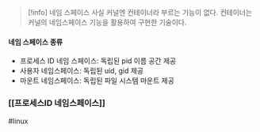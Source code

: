  
> [!info] 네임 스페이스
> 사실 커널엔 컨테이너라 부르는 기능이 없다.
> 컨테이너는 커널의 네임스페이스 기능을 활용하여 구현한 기술이다.

#### 네임 스페이스 종류
- 프로세스 ID 네임 스페이스: 독립된 pid 이름 공간 제공
- 사용자 네임스페이스: 독립된 uid, gid 제공
- 마운트 네임스페이스: 독립된 파일 시스템 마운트 제공

### [[프로세스ID 네임스페이스]]


#linux 